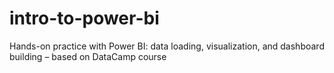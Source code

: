 # intro-to-power-bi
Hands-on practice with Power BI: data loading, visualization, and dashboard building – based on DataCamp course
